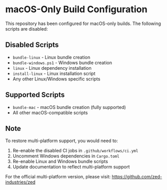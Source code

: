 # macOS-Only Build Configuration

This repository has been configured for macOS-only builds. The following scripts are disabled:

## Disabled Scripts

- `bundle-linux` - Linux bundle creation
- `bundle-windows.ps1` - Windows bundle creation  
- `linux` - Linux dependency installation
- `install-linux` - Linux installation script
- Any other Linux/Windows specific scripts

## Supported Scripts

- `bundle-mac` - macOS bundle creation (fully supported)
- All other macOS-compatible scripts

## Note

To restore multi-platform support, you would need to:

1. Re-enable the disabled CI jobs in `.github/workflows/ci.yml`
2. Uncomment Windows dependencies in `Cargo.toml`
3. Re-enable Linux and Windows bundle scripts
4. Update documentation to reflect multi-platform support

For the official multi-platform version, please visit: https://github.com/zed-industries/zed